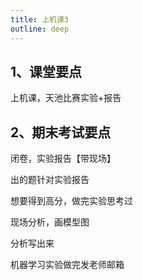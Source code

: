 ```yaml
---
title: 上机课3
outline: deep
---
```


## 1、课堂要点

上机课，天池比赛实验+报告

## 2、期末考试要点

闭卷，实验报告【带现场】

出的题针对实验报告

想要得到高分，做完实验思考过

现场分析，画模型图

分析写出来

机器学习实验做完发老师邮箱
